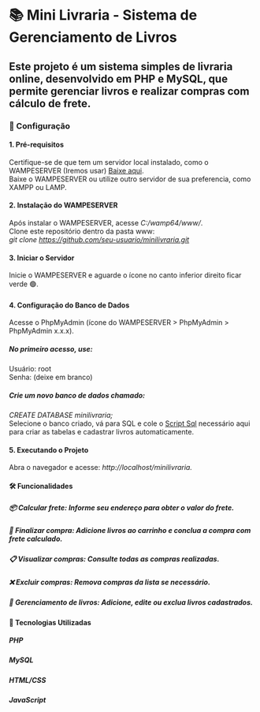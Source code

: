 # 📚 Mini Livraria - Sistema de Gerenciamento de Livros
## Este projeto é um sistema simples de livraria online, desenvolvido em PHP e MySQL, que permite gerenciar livros e realizar compras com cálculo de frete.

### 🚀 Configuração
#### 1. Pré-requisitos<br/>
Certifique-se de que tem um servidor local instalado, como o WAMPESERVER (Iremos usar) [Baixe aqui](https://sourceforge.net/projects/wampserver/).<br/>
Baixe o WAMPESERVER ou utilize outro servidor de sua preferencia, como XAMPP ou LAMP.<br/>

#### 2. Instalação do WAMPESERVER<br/>
Após instalar o WAMPESERVER, acesse _C:/wamp64/www/_.<br/>
Clone este repositório dentro da pasta www:<br/>
_git clone https://github.com/seu-usuario/minilivraria.git<br/>_

#### 3. Iniciar o Servidor<br/>
Inicie o WAMPESERVER e aguarde o ícone no canto inferior direito ficar verde 🟢.<br/>

#### 4. Configuração do Banco de Dados<br/>
Acesse o PhpMyAdmin (ícone do WAMPESERVER > PhpMyAdmin > PhpMyAdmin x.x.x).<br/>

##### No primeiro acesso, use:<br/>

Usuário: root<br/>
Senha: (deixe em branco)<br/>

##### Crie um novo banco de dados chamado:<br/>
_CREATE DATABASE minilivraria;<br/>_
Selecione o banco criado, vá para SQL e cole o [Script Sql](https://docs.google.com/document/d/1G7yLGBYf2eEt22k0FWbv9nC9ykV4LW41qo__cWe_Bng/edit?tab=t.0) necessário aqui para criar as tabelas e cadastrar livros automaticamente.<br/>

#### 5. Executando o Projeto<br/>
Abra o navegador e acesse: _http://localhost/minilivraria.<br/>_
#### 🛠️ Funcionalidades<br/>
##### 📦 Calcular frete: Informe seu endereço para obter o valor do frete.<br/>
##### 🛒 Finalizar compra: Adicione livros ao carrinho e conclua a compra com frete calculado.<br/>
##### 📋 Visualizar compras: Consulte todas as compras realizadas.<br/>
##### ❌ Excluir compras: Remova compras da lista se necessário.<br/>
##### 📖 Gerenciamento de livros: Adicione, edite ou exclua livros cadastrados.<br/>

#### 🔧 Tecnologias Utilizadas<br/>
##### PHP
##### MySQL
##### HTML/CSS
##### JavaScript
